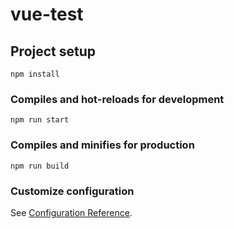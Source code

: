 # vue-test

## Project setup
```
npm install
```

### Compiles and hot-reloads for development
```
npm run start
```

### Compiles and minifies for production
```
npm run build
```

### Customize configuration
See [Configuration Reference](https://cli.vuejs.org/config/).

